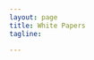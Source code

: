```yaml
---
layout: page 
title: White Papers
tagline: 

---
```

<body>
<script type="text/javascript" src="http://form.jotform.us/jsform/42667124214147"></script>
</body>
